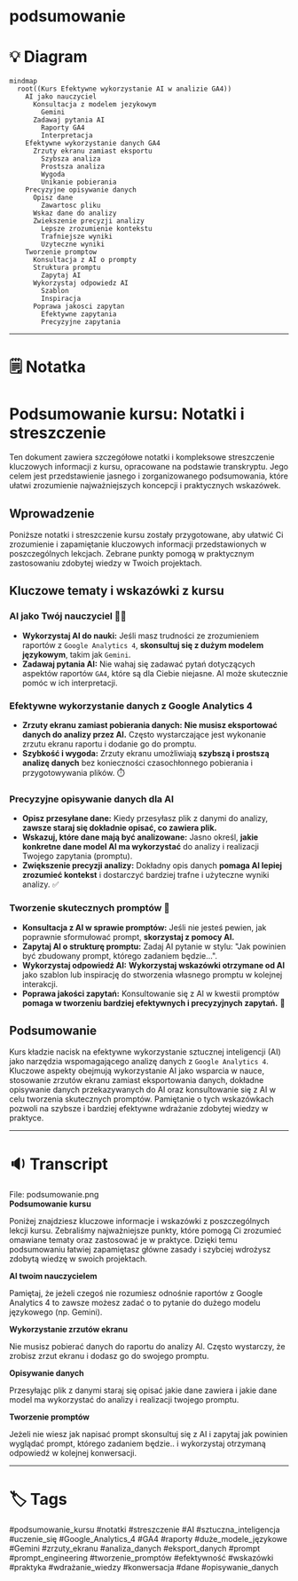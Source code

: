 # podsumowanie

# 💡 Diagram

```mermaid
mindmap
  root((Kurs Efektywne wykorzystanie AI w analizie GA4))
    AI jako nauczyciel
      Konsultacja z modelem jezykowym
        Gemini
      Zadawaj pytania AI
        Raporty GA4
        Interpretacja
    Efektywne wykorzystanie danych GA4
      Zrzuty ekranu zamiast eksportu
        Szybsza analiza
        Prostsza analiza
        Wygoda
        Unikanie pobierania
    Precyzyjne opisywanie danych
      Opisz dane
        Zawartosc pliku
      Wskaz dane do analizy
      Zwiekszenie precyzji analizy
        Lepsze zrozumienie kontekstu
        Trafniejsze wyniki
        Uzyteczne wyniki
    Tworzenie promptow
      Konsultacja z AI o prompty
      Struktura promptu
        Zapytaj AI
      Wykorzystaj odpowiedz AI
        Szablon
        Inspiracja
      Poprawa jakosci zapytan
        Efektywne zapytania
        Precyzyjne zapytania
```

___

# 🗒️ Notatka


# Podsumowanie kursu: Notatki i streszczenie

Ten dokument zawiera szczegółowe notatki i kompleksowe streszczenie kluczowych informacji z kursu, opracowane na podstawie transkryptu. Jego celem jest przedstawienie jasnego i zorganizowanego podsumowania, które ułatwi zrozumienie najważniejszych koncepcji i praktycznych wskazówek.

## Wprowadzenie

Poniższe notatki i streszczenie kursu zostały przygotowane, aby ułatwić Ci zrozumienie i zapamiętanie kluczowych informacji przedstawionych w poszczególnych lekcjach. Zebrane punkty pomogą w praktycznym zastosowaniu zdobytej wiedzy w Twoich projektach.

## Kluczowe tematy i wskazówki z kursu

### AI jako Twój nauczyciel 🧑‍🏫

- **Wykorzystaj AI do nauki:** Jeśli masz trudności ze zrozumieniem raportów z `Google Analytics 4`, **skonsultuj się z dużym modelem językowym**, takim jak `Gemini`.
- **Zadawaj pytania AI:** Nie wahaj się zadawać pytań dotyczących aspektów raportów `GA4`, które są dla Ciebie niejasne. AI może skutecznie pomóc w ich interpretacji.

### Efektywne wykorzystanie danych z Google Analytics 4

- **Zrzuty ekranu zamiast pobierania danych:** **Nie musisz eksportować danych do analizy przez AI.** Często wystarczające jest wykonanie zrzutu ekranu raportu i dodanie go do promptu.
- **Szybkość i wygoda:** Zrzuty ekranu umożliwiają **szybszą i prostszą analizę danych** bez konieczności czasochłonnego pobierania i przygotowywania plików. ⏱️

### Precyzyjne opisywanie danych dla AI

- **Opisz przesyłane dane:** Kiedy przesyłasz plik z danymi do analizy, **zawsze staraj się dokładnie opisać, co zawiera plik.**
- **Wskazuj, które dane mają być analizowane:** Jasno określ, **jakie konkretne dane model AI ma wykorzystać** do analizy i realizacji Twojego zapytania (promptu).
- **Zwiększenie precyzji analizy:** Dokładny opis danych **pomaga AI lepiej zrozumieć kontekst** i dostarczyć bardziej trafne i użyteczne wyniki analizy. ✅

### Tworzenie skutecznych promptów 📝

- **Konsultacja z AI w sprawie promptów:** Jeśli nie jesteś pewien, jak poprawnie sformułować prompt, **skorzystaj z pomocy AI.**
- **Zapytaj AI o strukturę promptu:** Zadaj AI pytanie w stylu: \"Jak powinien być zbudowany prompt, którego zadaniem będzie...\".
- **Wykorzystaj odpowiedź AI:** **Wykorzystaj wskazówki otrzymane od AI** jako szablon lub inspirację do stworzenia własnego promptu w kolejnej interakcji.
- **Poprawa jakości zapytań:** Konsultowanie się z AI w kwestii promptów **pomaga w tworzeniu bardziej efektywnych i precyzyjnych zapytań.** 🚀

## Podsumowanie

Kurs kładzie nacisk na efektywne wykorzystanie sztucznej inteligencji (AI) jako narzędzia wspomagającego analizę danych z `Google Analytics 4`. Kluczowe aspekty obejmują wykorzystanie AI jako wsparcia w nauce, stosowanie zrzutów ekranu zamiast eksportowania danych, dokładne opisywanie danych przekazywanych do AI oraz konsultowanie się z AI w celu tworzenia skutecznych promptów. Pamiętanie o tych wskazówkach pozwoli na szybsze i bardziej efektywne wdrażanie zdobytej wiedzy w praktyce.


___

# 🔉 Transcript
File: podsumowanie.png<br>
**Podsumowanie kursu**

Poniżej znajdziesz kluczowe informacje i wskazówki z poszczególnych lekcji kursu. Zebraliśmy najważniejsze punkty, które pomogą Ci zrozumieć omawiane tematy oraz zastosować je w praktyce. Dzięki temu podsumowaniu łatwiej zapamiętasz główne zasady i szybciej wdrożysz zdobytą wiedzę w swoich projektach.

**AI twoim nauczycielem**

Pamiętaj, że jeżeli czegoś nie rozumiesz odnośnie raportów z Google Analytics 4 to zawsze możesz zadać o to pytanie do dużego modelu językowego (np. Gemini).

**Wykorzystanie zrzutów ekranu**

Nie musisz pobierać danych do raportu do analizy AI. Często wystarczy, że zrobisz zrzut ekranu i dodasz go do swojego promptu.

**Opisywanie danych**

Przesyłając plik z danymi staraj się opisać jakie dane zawiera i jakie dane model ma wykorzystać do analizy i realizacji twojego promptu.

**Tworzenie promptów**

Jeżeli nie wiesz jak napisać prompt skonsultuj się z AI i zapytaj jak powinien wyglądać prompt, którego zadaniem będzie.. i wykorzystaj otrzymaną odpowiedź w kolejnej konwersacji.


___
# 🏷️ Tags
#podsumowanie_kursu #notatki #streszczenie #AI #sztuczna_inteligencja #uczenie_się #Google_Analytics_4 #GA4 #raporty #duże_modele_językowe #Gemini #zrzuty_ekranu #analiza_danych #eksport_danych #prompt #prompt_engineering #tworzenie_promptów #efektywność #wskazówki #praktyka #wdrażanie_wiedzy #konwersacja #dane #opisywanie_danych
